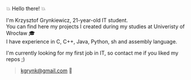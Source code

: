 :boom: Hello there! :boom:

I'm Krzysztof Grynkiewicz, 21-year-old IT student. \
You can find here my projects I created during my studies at Univeristy of Wrocław :mortar_board:\
I have experience in C, C++, Java, Python, sh and assembly language. 

I'm currently looking for my first job in IT, so contact me if you liked my repos ;)
> kgrynk@gmail.com :speech_balloon:

